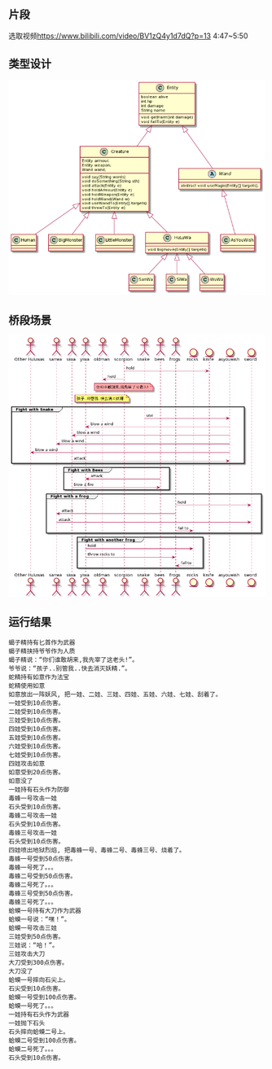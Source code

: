 ## 片段
选取视频<https://www.bilibili.com/video/BV1zQ4y1d7dQ?p=13> 4:47~5:50

## 类型设计
![](./uml/class%20uml.png)

## 桥段场景
![](uml/sequence%20uml.png)

## 运行结果
```
蝎子精持有匕首作为武器
蝎子精挟持爷爷作为人质
蝎子精说：“你们谁敢胡来,我先宰了这老头!”。
爷爷说：“孩子..别管我..快去消灭妖精.”。
蛇精持有如意作为法宝
蛇精使用如意
如意放出一阵妖风, 把一娃、二娃、三娃、四娃、五娃、六娃、七娃、刮着了。
一娃受到10点伤害。
二娃受到10点伤害。
三娃受到10点伤害。
四娃受到10点伤害。
五娃受到10点伤害。
六娃受到10点伤害。
七娃受到10点伤害。
四娃攻击如意
如意受到20点伤害。
如意没了
一娃持有石头作为防御
毒蜂一号攻击一娃
石头受到10点伤害。
毒蜂二号攻击一娃
石头受到10点伤害。
毒蜂三号攻击一娃
石头受到10点伤害。
四娃喷出地狱烈焰, 把毒蜂一号、毒蜂二号、毒蜂三号、烧着了。
毒蜂一号受到50点伤害。
毒蜂一号死了。。。
毒蜂二号受到50点伤害。
毒蜂二号死了。。。
毒蜂三号受到50点伤害。
毒蜂三号死了。。。
蛤蟆一号持有大刀作为武器
蛤蟆一号说：“嘿！”。
蛤蟆一号攻击三娃
三娃受到50点伤害。
三娃说：“哈！”。
三娃攻击大刀
大刀受到300点伤害。
大刀没了
蛤蟆一号摔向石尖上。
石尖受到10点伤害。
蛤蟆一号受到100点伤害。
蛤蟆一号死了。。。
一娃持有石头作为武器
一娃抛下石头
石头摔向蛤蟆二号上。
蛤蟆二号受到100点伤害。
蛤蟆二号死了。。。
石头受到10点伤害。
```
